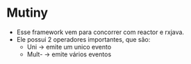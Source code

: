 # Mutiny

- Esse framework vem para concorrer com reactor e rxjava.
- Ele possui 2 operadores importantes, que são:
  - Uni -> emite um unico evento
  - Mult- -> emite vários eventos 

